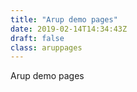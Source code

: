 ```yaml
---
title: "Arup demo pages"
date: 2019-02-14T14:34:43Z
draft: false
class: aruppages
---
```


<section class="container" id="">
    <div class="rich-text">
        <div class="reveal rich-text__content">
            <p>Arup demo pages</p>
        </div>
    </div>
</section>